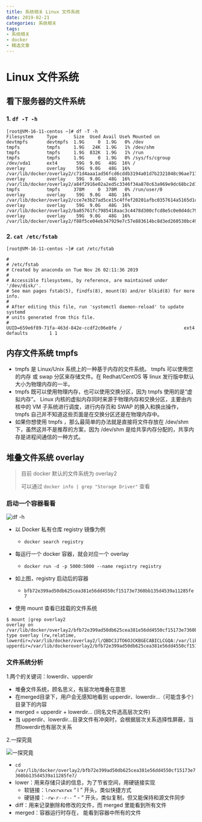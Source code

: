 ```yaml
---
title: 系统相关 Linux 文件系统
date: 2019-02-21
categories: 系统相关
tags:
- 系统相关
- docker
- 精选文章
---
```


# Linux 文件系统

## 看下服务器的文件系统

### 1. `df -T -h`

```shell
[root@VM-16-11-centos ~]# df -T -h
Filesystem     Type      Size  Used Avail Use% Mounted on
devtmpfs       devtmpfs  1.9G     0  1.9G   0% /dev
tmpfs          tmpfs     1.9G   24K  1.9G   1% /dev/shm
tmpfs          tmpfs     1.9G  832K  1.9G   1% /run
tmpfs          tmpfs     1.9G     0  1.9G   0% /sys/fs/cgroup
/dev/vda1      ext4       59G  9.0G   48G  16% /
overlay        overlay    59G  9.0G   48G  16% /var/lib/docker/overlay2/c71d4aaa1ad56fcd6cddb3194a01d7b2321048c96ae7173d3d6818d3cc98b18d/merged
overlay        overlay    59G  9.0G   48G  16% /var/lib/docker/overlay2/a84f2916e02a2ed5c3346f34a870c63a969e9dc68bc2d1b7ca4be142af86644a/merged
tmpfs          tmpfs     378M     0  378M   0% /run/user/0
overlay        overlay    59G  9.0G   48G  16% /var/lib/docker/overlay2/cce7e3b27ad5ce15c4ffef20201afbc0357614a5165d1c17b58a03690f1c9086/merged
overlay        overlay    59G  9.0G   48G  16% /var/lib/docker/overlay2/ba85761fc7985418aac3c4478d300cfcd8e5c0e0d4dc794692a2a0e33255bb2a/merged
overlay        overlay    59G  9.0G   48G  16% /var/lib/docker/overlay2/f88f5ce04eb347929e7c57e883614bc8d3ed260530bc49026c1a353a4874b399/merged
```

### 2. `cat /etc/fstab`

```shell
[root@VM-16-11-centos ~]# cat /etc/fstab

#
# /etc/fstab
# Created by anaconda on Tue Nov 26 02:11:36 2019
#
# Accessible filesystems, by reference, are maintained under '/dev/disk/'.
# See man pages fstab(5), findfs(8), mount(8) and/or blkid(8) for more info.
#
# After editing this file, run 'systemctl daemon-reload' to update systemd
# units generated from this file.
#
UUID=659e6f89-71fa-463d-842e-ccdf2c06e0fe /                       ext4    defaults        1 1
```

## 内存文件系统 tmpfs

- tmpfs 是 Linux/Unix 系统上的一种基于内存的文件系统。 tmpfs 可以使用您的内存 或 swap 分区来存储文件。在 Redhat/CentOS 等 linux 发行版中默认大小为物理内存的一半。
- tmpfs 既可以使用物理内存，也可以使用交换分区，因为 tmpfs 使用的是“虚拟内存”。 Linux 内核的虚拟内存同时来源于物理内存和交换分区，主要由内核中的 VM 子系统进行调度，进行内存页和 SWAP 的换入和换出操作，tmpfs 自己并不知道这些页面是在交换分区还是在物理内存中。
- 如果你想使用 tmpfs ，那么最简单的办法就是直接将文件存放在 /dev/shm 下，虽然这并不是推荐的方案，因为 /dev/shm 是给共享内存分配的，共享内存是进程间通信的一种方式。

## 堆叠文件系统 overlay
> 目前 docker 默认的文件系统为 overlay2
>
> 可以通过 `docker info | grep "Storage Driver"` 查看

### 启动一个容器看看

![df -h](https://gitee.com/AmosWang/resource/raw/master/image/linux-df.png )

- 以 Docker 私有仓库 registry 镜像为例
  - `docker search registry`

- 每运行一个 docker 容器，就会对应一个 overlay
  - `docker run -d -p 5000:5000 --name registry registry`

- 如上图，registry 启动后的容器
  - `bfb72e399ad50db625cea381e56dd4550cf15173e7360bb135d4539a11285fe7`

- 使用 mount 查看已挂载的文件系统

```shell
$ mount |grep overlay2
overlay on /var/lib/docker/overlay2/bfb72e399ad50db625cea381e56dd4550cf15173e7360bb135d4539a11285fe7/merged
type overlay (rw,relatime,
lowerdir=/var/lib/docker/overlay2/l/QBDC3JTO6OJCKBGECABICLCGQA:/var/lib/docker/overlay2/l/YPDPWIL42CORMMVBBPDPSWLEF4:/var/lib/docker/overlay2/l/TRWDRE65Z2R7EZ6RZMDZYXXWAV:/var/lib/docker/overla2/l/LFP3RV3DQMHSDYUIQZO6XI6GUA:/var/lib/docker/overlay2/l/CTA7FIGTQQGU6AFA2HS665N47Y:/var/lib/docker/overlay2/l/2UREITCJ5P36FBPLQQTCLY6Z55,
upperdir=/var/lib/dockeroverlay2/bfb72e399ad50db625cea381e56dd4550cf15173e7360bb135d4539a11285fe7/diff,workdir=/var/lib/docker/overlay2/bfb72e399ad50db625cea381e56dd4550cf15173e7360bb135d4539a11285fe7/work)
```

### 文件系统分析

1.两个的关键词：lowerdir、upperdir

  - 堆叠文件系统，顾名思义，有层次地堆叠在意思
  - 在merged目录下，用户会无感知地看到 upperdir、lowerdir...（可能含多个）目录下的内容
  - merged = upperdir + lowerdir... (同名文件选高层次文件)
  - 当 upperdir、lowerdir...目录文件有冲突时，会根据层次关系选择性屏蔽，当然lowerdir也有层次关系

2.一探究竟

![一探究竟](https://gitee.com/AmosWang/resource/raw/master/image/linux-df-overlay.png )

  - `cd /var/lib/docker/overlay2/bfb72e399ad50db625cea381e56dd4550cf15173e7360bb135d4539a11285fe7/`
  - lower：用来存储只读的信息，为了节省空间，用硬链接实现
    - 软链接：`lrwxrwxrwx` “ l ” 开头，类似快捷方式
    - 硬链接：`-rw-r--r--` “ - ” 开头，类似复制，但又能保持和源文件同步
  - diff：用来记录删除和修改的文件，而 merged 里能看到所有文件
  - merged：容器运行时存在， 能看到容器中所有的文件
